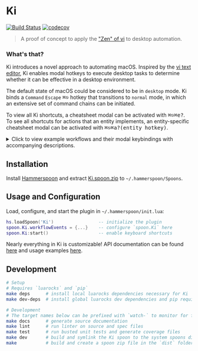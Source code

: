 # Ki

[![Build Status](https://travis-ci.com/andweeb/ki.svg?branch=master)](https://travis-ci.com/andweeb/ki) [![codecov](https://codecov.io/gh/andweeb/ki/branch/master/graph/badge.svg)](https://codecov.io/gh/andweeb/ki)

> A proof of concept to apply the ["Zen" of vi](https://stackoverflow.com/questions/1218390/what-is-your-most-productive-shortcut-with-vim/1220118#1220118) to desktop automation.

### What's that?

Ki introduces a novel approach to automating macOS. Inspired by the [vi text editor](https://en.wikipedia.org/wiki/Vi#Interface), Ki enables modal hotkeys to execute desktop tasks to determine whether it can be effective in a desktop environment.

The default state of macOS could be considered to be in `desktop` mode. Ki binds a `Command` `Escape` <kbd>⌘⎋</kbd> hotkey that transitions to `normal` mode, in which an extensive set of command chains can be initiated.

To view all Ki shortcuts, a cheatsheet modal can be activated with <kbd>⌘⎋</kbd><kbd>⌘e</kbd><kbd>?</kbd>. To see all shortcuts for actions that an entity implements, an entity-specific cheatsheet modal can be activated with <kbd>⌘⎋</kbd><kbd>⌘a</kbd><kbd>?</kbd><kbd>(entity hotkey)</kbd>.

<details>
 <summary>Click to view example workflows and their modal keybindings with accompanying descriptions.</summary>

<br>

We can use `entity`, `action`, and `select` mode to achieve various common tasks from `desktop` mode:

Intent | Keybindings | Translation
:--- | :---: | :---
Launch or focus Safari | <kbd>⌘⎋</kbd><kbd>⌘e</kbd><kbd>s</kbd> | • <kbd>⌘⎋</kbd> enter `normal` mode <br> • <kbd>⌘e</kbd> enter `entity` mode <br>• <kbd>s</kbd>  target the **Safari** application
Toggle media in frontmost Safari window | <kbd>⌘⎋</kbd><kbd>⌘a</kbd><kbd>Space</kbd><kbd>s</kbd> | • <kbd>⌘⎋</kbd> enter `normal` mode <br> • <kbd>⌘a</kbd> enter `action` mode <br>• <kbd>Space</kbd> **toggle** media <br>• <kbd>s</kbd> target the **Safari** application
Focus the third Safari tab | <kbd>⌘⎋</kbd><kbd>⌘s</kbd><kbd>s</kbd><kbd>⌘3</kbd> | • <kbd>⌘⎋</kbd> enter `normal` mode <br> • <kbd>⌘s</kbd> enter `select` mode <br>• <kbd>s</kbd> target the **Safari** application <br>• <kbd>⌘3</kbd> target the **third** tab

With those semantics in mind, we can intuit other "sentences" if we know other entities <kbd>g</kbd>, <kbd>⇧s</kbd>, and <kbd>m</kbd>:

Intent | Keybindings | Translation
:--- | :---: | :---
Launch or focus Google Chrome | <kbd>⌘⎋</kbd><kbd>⌘e</kbd><kbd>g</kbd> | • <kbd>⌘⎋</kbd> enter `normal` mode <br> • <kbd>⌘e</kbd> enter `entity` mode <br>• <kbd>g</kbd>  target the **Google Chrome** application
Toggle current song in Spotify | <kbd>⌘⎋</kbd><kbd>⌘a</kbd><kbd>Space</kbd><kbd>⇧s</kbd> | • <kbd>⌘⎋</kbd> enter `normal` mode <br> • <kbd>⌘a</kbd> enter `action` mode <br>• <kbd>Space</kbd> **toggle** current song <br>• <kbd>⇧s</kbd> target the **Spotify** application
Focus the third Messages conversation | <kbd>⌘⎋</kbd><kbd>⌘s</kbd><kbd>m</kbd><kbd>⌘3</kbd> | • <kbd>⌘⎋</kbd> enter `normal` mode <br> • <kbd>⌘s</kbd> enter `select` mode <br>• <kbd>m</kbd> target the **Messages** application <br>• <kbd>⌘3</kbd> target the **third** conversation from the top

Combinations of the different modes can lead to even more complex workflows!

Intent | Keybindings | Translation
:--- | :---: | :---
Toggle media in the fourth Chrome tab | <kbd>⌘⎋</kbd><kbd>⌘a</kbd><kbd>Space</kbd><kbd>⌘s</kbd><kbd>g</kbd><kbd>⌘4</kbd> | • <kbd>⌘⎋</kbd> enter `normal` mode <br> • <kbd>⌘a</kbd> enter `action` mode <br>• <kbd>Space</kbd> **toggle** media <br>• <kbd>⌘s</kbd> enter `select` mode <br>• <kbd>g</kbd> target **Google Chrome** <br>• <kbd>⌘4</kbd> target the **fourth** tab
Close the second Safari tab | <kbd>⌘⎋</kbd><kbd>⌘a</kbd><kbd>w</kbd><kbd>⌘s</kbd><kbd>s</kbd><kbd>⌘2</kbd> | • <kbd>⌘⎋</kbd> enter `normal` mode <br> • <kbd>⌘a</kbd> enter `action` mode <br>• <kbd>w</kbd> **close** tab <br>• <kbd>⌘s</kbd> enter `select` mode <br>• <kbd>s</kbd> target the **Safari** application <br>• <kbd>⌘2</kbd> target the **second** tab

Ki has an ambitious goal of full automative coverage and already comes shipped with default hotkeys and actions for all native macOS applications. A number of other modes (`file`, `url`, etc.) are available for automating other aspects of macOS, and can be found in the Ki cheatsheet: <kbd>⌘⎋</kbd><kbd>⌘e</kbd><kbd>?</kbd>.
</details>

## Installation

Install [Hammerspoon](http://www.hammerspoon.org) and extract [Ki.spoon.zip](https://github.com/andweeb/ki/releases/latest) to `~/.hammerspoon/Spoons`.

## Usage and Configuration

Load, configure, and start the plugin in `~/.hammerspoon/init.lua`:

```lua
hs.loadSpoon('Ki')                 -- initialize the plugin
spoon.Ki.workflowEvents = {...}    -- configure `spoon.Ki` here
spoon.Ki:start()                   -- enable keyboard shortcuts
```

Nearly everything in Ki is customizable! API documentation can be found [here](https://andweeb.github.io/ki/html/Ki.html) and usage examples [here](docs/usage-examples).

## Development

```bash
# Setup
# Requires `luarocks` and `pip`
make deps      # install local luarocks dependencies necessary for Ki
make dev-deps  # install global luarocks dev dependencies and pip requirements for the docs generator

# Development
# The target names below can be prefixed with `watch-` to monitor for file changes using `fswatch`
make docs      # generate source documentation
make lint      # run linter on source and spec files
make test      # run busted unit tests and generate coverage files
make dev       # build and symlink the Ki spoon to the system spoons directory for quick development
make           # build and create a spoon zip file in the `dist` folder
```
